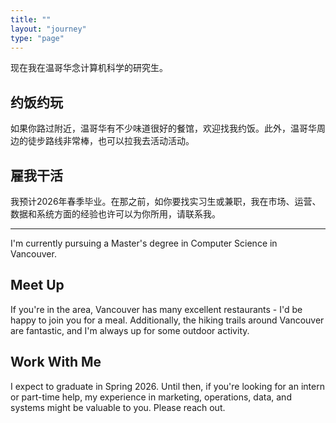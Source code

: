 ```yaml
---
title: ""
layout: "journey"
type: "page"
---
```


现在我在温哥华念计算机科学的研究生。

## 约饭约玩
如果你路过附近，温哥华有不少味道很好的餐馆，欢迎找我约饭。此外，温哥华周边的徒步路线非常棒，也可以拉我去活动活动。

## 雇我干活
我预计2026年春季毕业。在那之前，如你要找实习生或兼职，我在市场、运营、数据和系统方面的经验也许可以为你所用，请联系我。

---

I'm currently pursuing a Master's degree in Computer Science in Vancouver.

## Meet Up
If you're in the area, Vancouver has many excellent restaurants - I'd be happy to join you for a meal. Additionally, the hiking trails around Vancouver are fantastic, and I'm always up for some outdoor activity.

## Work With Me
I expect to graduate in Spring 2026. Until then, if you're looking for an intern or part-time help, my experience in marketing, operations, data, and systems might be valuable to you. Please reach out. 
